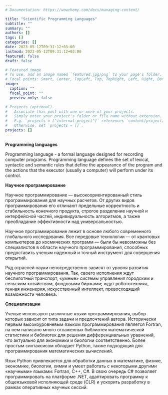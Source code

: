 ```yaml
---
# Documentation: https://wowchemy.com/docs/managing-content/

title: "Scientific Programming Languages"
subtitle: ""
summary: ""
authors: []
tags: []
categories: []
date: 2023-05-12T09:31:12+03:00
lastmod: 2023-05-12T09:31:12+03:00
featured: false
draft: false

# Featured image
# To use, add an image named `featured.jpg/png` to your page's folder.
# Focal points: Smart, Center, TopLeft, Top, TopRight, Left, Right, BottomLeft, Bottom, BottomRight.
image:
  caption: ""
  focal_point: ""
  preview_only: false

# Projects (optional).
#   Associate this post with one or more of your projects.
#   Simply enter your project's folder or file name without extension.
#   E.g. `projects = ["internal-project"]` references `content/project/deep-learning/index.md`.
#   Otherwise, set `projects = []`.
projects: []
---
```


**Programming languages**

Programming language - a formal language designed for recording computer programs. Programming language defines the set of lexical, syntactic and semantic rules that define the appearance of the program and the actions that the executor (usually a computer) will perform under its control.

**Научное програмирование**

Научное программирование — высокоориентированный стиль программирования для научных расчетов. От других видов программирования его отличают предельные корректность и стабильность конечного продукта, 
строгое разделение научной и интерфейсной частей, индивидуальность алгоритмов, а также преобладание эффективности над универсальностью.


Научное программирование лежит в основе любого современного глобального исследования. 
Все передовые технологии — от квантовых компьютеров до космических программ — были бы невозможны без специалистов в области научного программирования, 
способных предоставить ученым надежный и точный инструмент для совершения открытий.


Ряд отраслей науки непосредственно зависят от уровня развития научного программирования. 
Так, своего исполнения ждут беспилотный транспорт, «умные» системы управления городским и сельским хозяйством, фондовыми биржами; ждут робототехника, генная инженерия, искусственный интеллект, превосходящий возможности человека.

**Специализации**

Ученые используют различные языки программирования, выбор которых зависит от типа задачи и предпочтений автора. Исторически первым высокоуровневым языком программирования является Fortran, 
на нем написано много отлаженных библиотек математической статистики и библиотек для решения дифференциальных уравнений, что актуально для экономики и биологии соответственно.
Более простым синтаксисом обладает Python, также подходящий для программирования математических вычислений. 

Язык Python привлекается для обработки данных в математике, физике, экономике, биологии, химии и умеет работать с некоторыми другими «научными» языками: Fortran, C++, C#.
В свою очередь C# позволяет программировать на платформе .NET, адаптировать программу к общеязыковой исполняющей среде (CLR) и ускорить разработку в рамках оперативных научных сессий.
